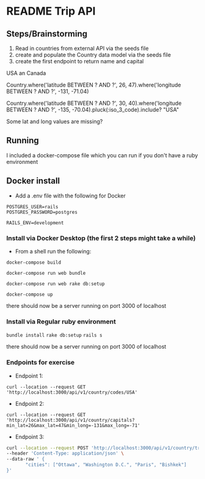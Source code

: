 # README Trip API

## Steps/Brainstorming

1) Read in countries from external API via the seeds file
2) create and populate the Country data model via the seeds file
3) create the first endpoint to return name and capital

USA an Canada

Country.where('latitude BETWEEN ? AND ?', 26, 47).where('longitude BETWEEN ? AND ?', -131, -71.04) 

Country.where('latitude BETWEEN ? AND ?', 30, 40).where('longitude BETWEEN ? AND ?', -135, -70.04).pluck(:iso_3_code).include? "USA"

Some lat and long values are missing?

## Running

I included a docker-compose file which you can run if you don't have a ruby environment

## Docker install

* Add a .env file with the following for Docker

```
POSTGRES_USER=rails
POSTGRES_PASSWORD=postgres

RAILS_ENV=development
```

### Install via Docker Desktop (the first 2 steps might take a while)

* From a shell run the following:

`docker-compose build`

`docker-compose run web bundle`

`docker-compose run web rake db:setup`

`docker-compose up`

there should now be a server running on port 3000 of localhost

### Install via Regular ruby environment
`bundle install`
`rake db:setup`
`rails s`

there should now be a server running on port 3000 of localhost

### Endpoints for exercise

* Endpoint 1:

`curl --location --request GET 'http://localhost:3000/api/v1/country/codes/USA'`

* Endpoint 2:

`curl --location --request GET 'http://localhost:3000/api/v1/country/capitals?min_lat=26&max_lat=47&min_long=-131&max_long=-71'`

* Endpoint 3:

```bash
curl --location --request POST 'http://localhost:3000/api/v1/country/trips' \
--header 'Content-Type: application/json' \
--data-raw ' {
       "cities": ["Ottawa", "Washington D.C.", "Paris", "Bishkek"]
}'
```
